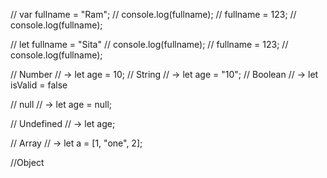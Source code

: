 // var fullname = "Ram";
// console.log(fullname);
// fullname = 123;
// console.log(fullname);

// let fullname = "Sita"
// console.log(fullname);
// fullname = 123;
// console.log(fullname);

// Number
 // -> let age = 10;
// String
// -> let age = "10";
// Boolean
 // -> let isValid = false

 // null
 // -> let age = null;
 
 // Undefined
// -> let age;

// Array
// -> let a = [1, "one", 2];

//Object